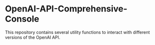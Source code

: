 # OpenAI-API-Comprehensive-Console
  This repository contains several utility functions to interact with different versions of the OpenAI API.
